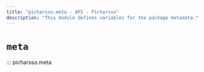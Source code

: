 ```yaml
---
title: "picharsso.meta - API - Picharsso"
description: "This module defines variables for the package metadata."
---
```


# `meta`

::: picharsso.meta
